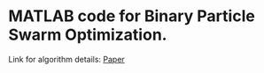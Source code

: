 # MATLAB code for Binary Particle Swarm Optimization.

Link for algorithm details: [Paper](https://ieeexplore.ieee.org/abstract/document/637339/)
